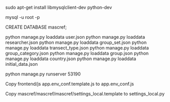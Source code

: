

sudo apt-get install libmysqlclient-dev python-dev

mysql -u root -p

CREATE DATABASE mascref;

python manage.py loaddata user.json
python manage.py loaddata researcher.json
python manage.py loaddata group_set.json
python manage.py loaddata transect_type.json
python manage.py loaddata group_category.json
python manage.py loaddata group.json
python manage.py loaddata country.json
python manage.py loaddata initial_data.json

python manage.py runserver 53190

Copy frontend/js app.env_conf.template.js to app.env_conf.js

Copy mascref/mascref/mascref/settings_local.template to settings_local.py
